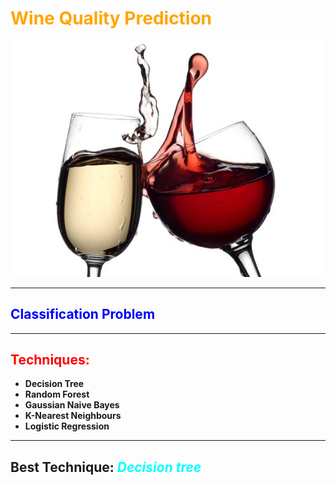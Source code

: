 # <span style="color:orange">**Wine Quality Prediction**</span>

![Wine Quality](wq.jpg)

***

## <span style="color:blue">**Classification Problem**</span>

***

## <span style="color:red">**Techniques**: </span>
- **Decision Tree**
- **Random Forest**
- **Gaussian Naive Bayes**
- **K-Nearest Neighbours**
- **Logistic Regression**
  
***

## **Best Technique:** <span style="color:cyan"> *Decision tree*</span>


